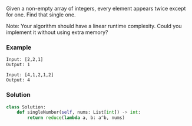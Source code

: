 Given a non-empty array of integers, every element appears twice except for one. Find that single one.

Note:
Your algorithm should have a linear runtime complexity. Could you implement it without using extra memory?

### Example
```
Input: [2,2,1]
Output: 1

Input: [4,1,2,1,2]
Output: 4
```

### Solution

```python
class Solution:
    def singleNumber(self, nums: List[int]) -> int:
        return reduce(lambda a, b: a^b, nums)
```